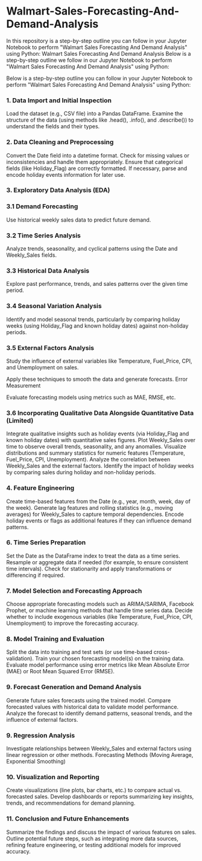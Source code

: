 # Walmart-Sales-Forecasting-And-Demand-Analysis
In this repository is a step-by-step outline you can follow in your Jupyter Notebook to perform "Walmart Sales Forecasting And Demand Analysis" using Python:
Walmart Sales Forecasting And Demand Analysis
Below is a step-by-step outline we follow in our Jupyter Notebook to perform "Walmart Sales Forecasting And Demand Analysis" using Python:

Below is a step-by-step outline you can follow in your Jupyter Notebook to perform "Walmart Sales Forecasting And Demand Analysis" using Python:

### 1. Data Import and Initial Inspection

Load the dataset (e.g., CSV file) into a Pandas DataFrame.
Examine the structure of the data (using methods like .head(), .info(), and .describe()) to understand the fields and their types.
### 2. Data Cleaning and Preprocessing

Convert the Date field into a datetime format.
Check for missing values or inconsistencies and handle them appropriately.
Ensure that categorical fields (like Holiday_Flag) are correctly formatted.
If necessary, parse and encode holiday events information for later use.

### 3. Exploratory Data Analysis (EDA)
### 3.1 Demand Forecasting

Use historical weekly sales data to predict future demand.

### 3.2 Time Series Analysis

Analyze trends, seasonality, and cyclical patterns using the Date and Weekly_Sales fields.

### 3.3 Historical Data Analysis

Explore past performance, trends, and sales patterns over the given time period.

### 3.4 Seasonal Variation Analysis

Identify and model seasonal trends, particularly by comparing holiday weeks (using Holiday_Flag and known holiday dates) against non-holiday periods.

### 3.5 External Factors Analysis

Study the influence of external variables like Temperature, Fuel_Price, CPI, and Unemployment on sales.


Apply these techniques to smooth the data and generate forecasts.
Error Measurement

Evaluate forecasting models using metrics such as MAE, RMSE, etc.

### 3.6 Incorporating Qualitative Data Alongside Quantitative Data (Limited)

Integrate qualitative insights such as holiday events (via Holiday_Flag and known holiday dates) with quantitative sales figures.
Plot Weekly_Sales over time to observe overall trends, seasonality, and any anomalies.
Visualize distributions and summary statistics for numeric features (Temperature, Fuel_Price, CPI, Unemployment).
Analyze the correlation between Weekly_Sales and the external factors.
Identify the impact of holiday weeks by comparing sales during holiday and non-holiday periods.
### 4. Feature Engineering

Create time-based features from the Date (e.g., year, month, week, day of the week).
Generate lag features and rolling statistics (e.g., moving averages) for Weekly_Sales to capture temporal dependencies.
Encode holiday events or flags as additional features if they can influence demand patterns.
### 6. Time Series Preparation

Set the Date as the DataFrame index to treat the data as a time series.
Resample or aggregate data if needed (for example, to ensure consistent time intervals).
Check for stationarity and apply transformations or differencing if required.
### 7. Model Selection and Forecasting Approach

Choose appropriate forecasting models such as ARIMA/SARIMA, Facebook Prophet, or machine learning methods that handle time series data.
Decide whether to include exogenous variables (like Temperature, Fuel_Price, CPI, Unemployment) to improve the forecasting accuracy.
### 8. Model Training and Evaluation

Split the data into training and test sets (or use time-based cross-validation).
Train your chosen forecasting model(s) on the training data.
Evaluate model performance using error metrics like Mean Absolute Error (MAE) or Root Mean Squared Error (RMSE).
### 9. Forecast Generation and Demand Analysis

Generate future sales forecasts using the trained model.
Compare forecasted values with historical data to validate model performance.
Analyze the forecast to identify demand patterns, seasonal trends, and the influence of external factors.

### 9. Regression Analysis

Investigate relationships between Weekly_Sales and external factors using linear regression or other methods.
Forecasting Methods (Moving Average, Exponential Smoothing)
### 10. Visualization and Reporting

Create visualizations (line plots, bar charts, etc.) to compare actual vs. forecasted sales.
Develop dashboards or reports summarizing key insights, trends, and recommendations for demand planning.
### 11. Conclusion and Future Enhancements

Summarize the findings and discuss the impact of various features on sales.
Outline potential future steps, such as integrating more data sources, refining feature engineering, or testing additional models for improved accuracy.
